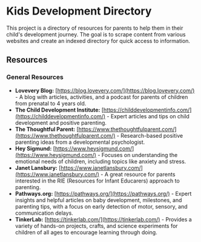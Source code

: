 # Kids Development Directory

This project is a directory of resources for parents to help them in their child's development journey. The goal is to scrape content from various websites and create an indexed directory for quick access to information.

## Resources

### General Resources

*   **Lovevery Blog:** [https://blog.lovevery.com/](https://blog.lovevery.com/) - A blog with articles, activities, and a podcast for parents of children from prenatal to 4 years old.
*   **The Child Development Institute:** [https://childdevelopmentinfo.com/](https://childdevelopmentinfo.com/) - Expert articles and tips on child development and positive parenting.
*   **The Thoughtful Parent:** [https://www.thethoughtfulparent.com/](https://www.thethoughtfulparent.com/) - Research-based positive parenting ideas from a developmental psychologist.
*   **Hey Sigmund:** [https://www.heysigmund.com/](https://www.heysigmund.com/) - Focuses on understanding the emotional needs of children, including topics like anxiety and stress.
*   **Janet Lansbury:** [https://www.janetlansbury.com/](https://www.janetlansbury.com/) - A great resource for parents interested in the RIE (Resources for Infant Educarers) approach to parenting.
*   **Pathways.org:** [https://pathways.org/](https://pathways.org/) - Expert insights and helpful articles on baby development, milestones, and parenting tips, with a focus on early detection of motor, sensory, and communication delays.
*   **TinkerLab:** [https://tinkerlab.com/](https://tinkerlab.com/) - Provides a variety of hands-on projects, crafts, and science experiments for children of all ages to encourage learning through doing.